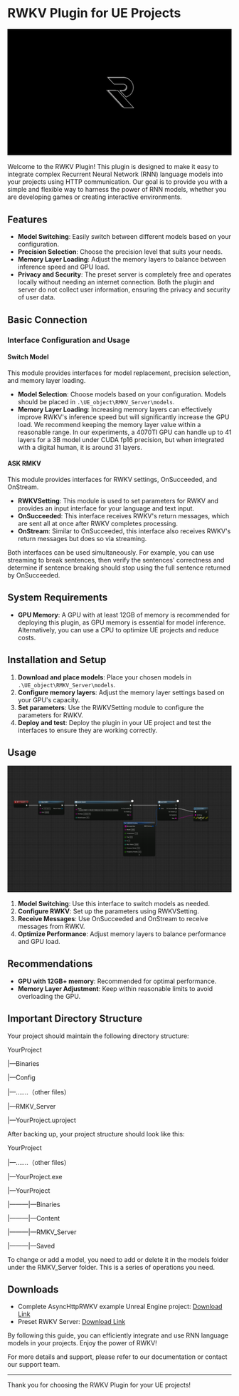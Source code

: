 # RWKV Plugin for UE Projects

![Top Image](2.png)

Welcome to the RWKV Plugin! This plugin is designed to make it easy to integrate complex Recurrent Neural Network (RNN) language models into your projects using HTTP communication. Our goal is to provide you with a simple and flexible way to harness the power of RNN models, whether you are developing games or creating interactive environments. 


## Features

- **Model Switching**: Easily switch between different models based on your configuration.
- **Precision Selection**: Choose the precision level that suits your needs.
- **Memory Layer Loading**: Adjust the memory layers to balance between inference speed and GPU load.
- **Privacy and Security**: The preset server is completely free and operates locally without needing an internet connection. Both the plugin and server do not collect user information, ensuring the privacy and security of user data.

## Basic Connection

### Interface Configuration and Usage

#### Switch Model
This module provides interfaces for model replacement, precision selection, and memory layer loading.

- **Model Selection**: Choose models based on your configuration. Models should be placed in `.\UE_object\RMKV_Server\models`.
- **Memory Layer Loading**: Increasing memory layers can effectively improve RWKV's inference speed but will significantly increase the GPU load. We recommend keeping the memory layer value within a reasonable range. In our experiments, a 4070TI GPU can handle up to 41 layers for a 3B model under CUDA fp16 precision, but when integrated with a digital human, it is around 31 layers.

#### ASK RMKV
This module provides interfaces for RWKV settings, OnSucceeded, and OnStream.

- **RWKVSetting**: This module is used to set parameters for RWKV and provides an input interface for your language and text input.
- **OnSucceeded**: This interface receives RWKV's return messages, which are sent all at once after RWKV completes processing.
- **OnStream**: Similar to OnSucceeded, this interface also receives RWKV's return messages but does so via streaming.

Both interfaces can be used simultaneously. For example, you can use streaming to break sentences, then verify the sentences' correctness and determine if sentence breaking should stop using the full sentence returned by OnSucceeded.

## System Requirements

- **GPU Memory**: A GPU with at least 12GB of memory is recommended for deploying this plugin, as GPU memory is essential for model inference. Alternatively, you can use a CPU to optimize UE projects and reduce costs.

## Installation and Setup

1. **Download and place models**: Place your chosen models in `.\UE_object\RMKV_Server\models`.
2. **Configure memory layers**: Adjust the memory layer settings based on your GPU's capacity.
3. **Set parameters**: Use the RWKVSetting module to configure the parameters for RWKV.
4. **Deploy and test**: Deploy the plugin in your UE project and test the interfaces to ensure they are working correctly.

## Usage

![Usage Image](1.png)

1. **Model Switching**: Use this interface to switch models as needed.
2. **Configure RWKV**: Set up the parameters using RWKVSetting.
3. **Receive Messages**: Use OnSucceeded and OnStream to receive messages from RWKV.
4. **Optimize Performance**: Adjust memory layers to balance performance and GPU load.

## Recommendations

- **GPU with 12GB+ memory**: Recommended for optimal performance.
- **Memory Layer Adjustment**: Keep within reasonable limits to avoid overloading the GPU.

## Important Directory Structure

Your project should maintain the following directory structure:

YourProject

|—Binaries

|—Config

|—.......（other files）

|—RMKV_Server

|—YourProject.uproject

After backing up, your project structure should look like this:

YourProject

|—.......（other files）

|—YourProject.exe

|—YourProject

|———|—Binaries

|———|—Content

|———|—RMKV_Server

|———|—Saved

To change or add a model, you need to add or delete it in the models folder under the RMKV_Server folder. This is a series of operations you need.

## Downloads

- Complete AsyncHttpRWKV example Unreal Engine project: [Download Link](https://drive.google.com/file/d/1MUSA-_o8SSY5rA9uiqadM0AceKA3AMDn/view?usp=sharing)
- Preset RWKV Server: [Download Link](https://drive.google.com/file/d/1n8aYMsUmurpJLyNa9cv_RNVJK6HeF8rx/view?usp=sharing)

By following this guide, you can efficiently integrate and use RNN language models in your projects. Enjoy the power of RWKV!

For more details and support, please refer to our documentation or contact our support team.

---

Thank you for choosing the RWKV Plugin for your UE projects!

